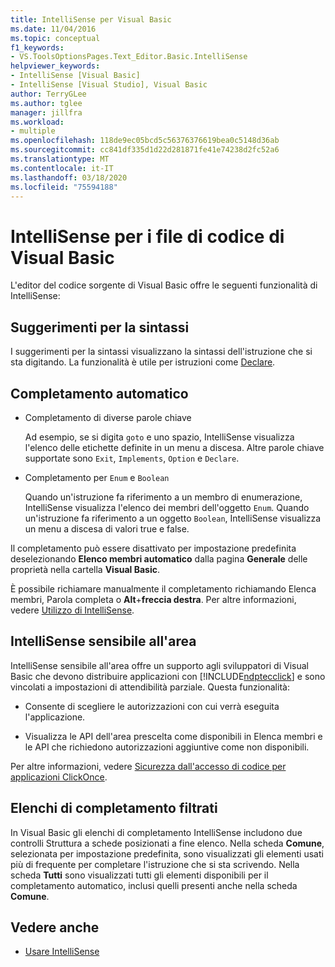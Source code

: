 ```yaml
---
title: IntelliSense per Visual Basic
ms.date: 11/04/2016
ms.topic: conceptual
f1_keywords:
- VS.ToolsOptionsPages.Text_Editor.Basic.IntelliSense
helpviewer_keywords:
- IntelliSense [Visual Basic]
- IntelliSense [Visual Studio], Visual Basic
author: TerryGLee
ms.author: tglee
manager: jillfra
ms.workload:
- multiple
ms.openlocfilehash: 118de9ec05bcd5c56376376619bea0c5148d36ab
ms.sourcegitcommit: cc841df335d1d22d281871fe41e74238d2fc52a6
ms.translationtype: MT
ms.contentlocale: it-IT
ms.lasthandoff: 03/18/2020
ms.locfileid: "75594188"
---
```

# <a name="intellisense-for-visual-basic-code-files"></a>IntelliSense per i file di codice di Visual Basic

L'editor del codice sorgente di Visual Basic offre le seguenti funzionalità di IntelliSense:

## <a name="syntax-tips"></a>Suggerimenti per la sintassi

I suggerimenti per la sintassi visualizzano la sintassi dell'istruzione che si sta digitando. La funzionalità è utile per istruzioni come [Declare](/dotnet/visual-basic/language-reference/statements/declare-statement).

## <a name="automatic-completion"></a>Completamento automatico

- Completamento di diverse parole chiave

     Ad esempio, se si digita `goto` e uno spazio, IntelliSense visualizza l'elenco delle etichette definite in un menu a discesa. Altre parole chiave supportate sono `Exit`, `Implements`, `Option` e `Declare`.

- Completamento per `Enum` e `Boolean`

    Quando un'istruzione fa riferimento a un membro di enumerazione, IntelliSense visualizza l'elenco dei membri dell'oggetto `Enum`. Quando un'istruzione fa riferimento a un oggetto `Boolean`, IntelliSense visualizza un menu a discesa di valori true e false.

Il completamento può essere disattivato per impostazione predefinita deselezionando **Elenco membri automatico** dalla pagina **Generale** delle proprietà nella cartella **Visual Basic**.

È possibile richiamare manualmente il completamento richiamando Elenca membri, Parola completa o **Alt**+**freccia destra**. Per altre informazioni, vedere [Utilizzo di IntelliSense](../ide/using-intellisense.md).

## <a name="intellisense-in-zone"></a>IntelliSense sensibile all'area

IntelliSense sensibile all'area offre un supporto agli sviluppatori di Visual Basic che devono distribuire applicazioni con [!INCLUDE[ndptecclick](../deployment/includes/ndptecclick_md.md)] e sono vincolati a impostazioni di attendibilità parziale. Questa funzionalità:

- Consente di scegliere le autorizzazioni con cui verrà eseguita l'applicazione.

- Visualizza le API dell'area prescelta come disponibili in Elenca membri e le API che richiedono autorizzazioni aggiuntive come non disponibili.

Per altre informazioni, vedere [Sicurezza dall'accesso di codice per applicazioni ClickOnce](../deployment/code-access-security-for-clickonce-applications.md).

## <a name="filtered-completion-lists"></a>Elenchi di completamento filtrati

In Visual Basic gli elenchi di completamento IntelliSense includono due controlli Struttura a schede posizionati a fine elenco. Nella scheda **Comune**, selezionata per impostazione predefinita, sono visualizzati gli elementi usati più di frequente per completare l'istruzione che si sta scrivendo. Nella scheda **Tutti** sono visualizzati tutti gli elementi disponibili per il completamento automatico, inclusi quelli presenti anche nella scheda **Comune**.

## <a name="see-also"></a>Vedere anche

- [Usare IntelliSense](../ide/using-intellisense.md)
